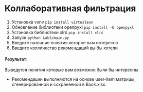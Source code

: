 # Коллаборативная фильтрация

1) Установка venv ```pip install virtualenv```
2) Обновление библиотеки openpyxl ```pip install -U openpyxl```
3) Установка библиотеки xlrd ```pip install xlrd```
4) Запуск ```python Lab3/main.py```
5) Введите название понятия которое вам интересно
6) Введите колличество рекомендаций вы бы хотели


#### Результат: 
Выведутся понятия которые вам возможно были бы интересны

* Рекомендации выполняются на основе user-item матрицы, сгенерированной и сохраненной в Book.xlsx.

